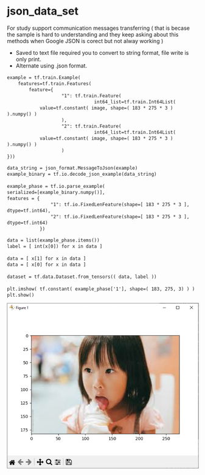 # json_data_set
For study support communication messages transferring ( that is becase the sample is hard to understanding and they keep asking about this methods when Google JSON is corect but not alway working )

- Saved to text file required you to convert to string format, file write is only print.
- Alternate using .json format.

```
example = tf.train.Example(
    features=tf.train.Features(
        feature={
                    "1": tf.train.Feature(
                                int64_list=tf.train.Int64List(
            value=tf.constant( image, shape=( 183 * 275 * 3 ) ).numpy() )
					),
                    "2": tf.train.Feature(
                                int64_list=tf.train.Int64List(
            value=tf.constant( image, shape=( 183 * 275 * 3 ) ).numpy() )
					)		
}))
```

```
data_string = json_format.MessageToJson(example)
example_binary = tf.io.decode_json_example(data_string)

example_phase = tf.io.parse_example(
serialized=[example_binary.numpy()],
features = { 	
                "1": tf.io.FixedLenFeature(shape=[ 183 * 275 * 3 ], dtype=tf.int64),
                "2": tf.io.FixedLenFeature(shape=[ 183 * 275 * 3 ], dtype=tf.int64)
            })
```

```
data = list(example_phase.items())
label = [ int(x[0]) for x in data ]

data = [ x[1] for x in data ]
data = [ x[0] for x in data ]

dataset = tf.data.Dataset.from_tensors(( data, label ))

plt.imshow( tf.constant( example_phase['1'], shape=( 183, 275, 3) ) )
plt.show()
```

![Alt text](https://github.com/jkaewprateep/json_data_set/blob/main/06.png "Title")
